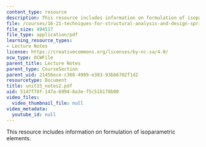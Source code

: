```yaml
---
content_type: resource
description: This resource includes information on formulation of isoparametric elements.
file: /courses/16-21-techniques-for-structural-analysis-and-design-spring-2005/5147f70f147a69948a3ef5c516178b00_unit15_notes2.pdf
file_size: 494517
file_type: application/pdf
learning_resource_types:
- Lecture Notes
license: https://creativecommons.org/licenses/by-nc-sa/4.0/
ocw_type: OCWFile
parent_title: Lecture Notes
parent_type: CourseSection
parent_uid: 21456ece-c368-4989-e303-93bb6702f1d2
resourcetype: Document
title: unit15_notes2.pdf
uid: 5147f70f-147a-6994-8a3e-f5c516178b00
video_files:
  video_thumbnail_file: null
video_metadata:
  youtube_id: null
---
```

This resource includes information on formulation of isoparametric elements.